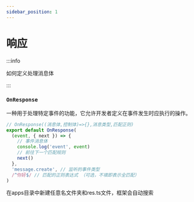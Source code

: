 ```yaml
---
sidebar_position: 1
---
```


# 响应

:::info

如何定义处理消息体

:::

### `OnResponse`

一种用于处理特定事件的功能，它允许开发者定义在事件发生时应执行的操作。

```ts title="apps/**/*/res.ts"
// OnResponse((消息体,控制体)=>{},消息类型,匹配正则)
export default OnResponse(
  (event, { next }) => {
    // 事件消息体
    console.log('event', event)
    // 前往下一个匹配规则
    next()
  },
  'message.create', // 监听的事件类型
  /^你好$/ // 匹配的正则表达式 （可选，不填即表示全匹配）
)
```

在apps目录中新建任意名文件夹和res.ts文件，框架会自动搜索

